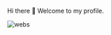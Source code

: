 Hi there 👋
Welcome to my profile. 
<!--![web (1)](https://github.com/jbirkenmaier/jbirkenmaier/assets/127735731/517956af-133e-4a69-a435-c7dd4727487d)-->

![webs](https://github.com/jbirkenmaier/jbirkenmaier/assets/127735731/4834b1e4-eece-4710-86df-62e9273eec66)

<!--
- 🔭 I’m currently working on ...
- 🌱 I’m currently learning ...
- 👯 I’m looking to collaborate on ...
- 🤔 I’m looking for help with ...
- 💬 Ask me about ...
- 📫 How to reach me: ...
- 😄 Pronouns: ...
- ⚡ Fun fact: ...
-->

